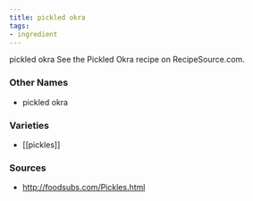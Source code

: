 ```yaml
---
title: pickled okra
tags:
- ingredient
---
```

pickled okra See the Pickled Okra recipe on RecipeSource.com.

### Other Names

* pickled okra

### Varieties

* [[pickles]]

### Sources
* http://foodsubs.com/Pickles.html
